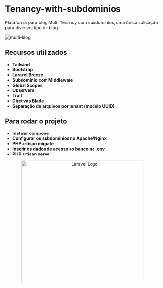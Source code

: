 # Tenancy-with-subdominios
Plataforma para blog Multi Tenancy com subdomínios, uma única aplicação para diversos tipo de blog.

![multi-blog](https://github.com/MaiconCabral/Laravel-tenancy-with-subdominios/assets/44178051/6c0a0af5-bffd-4b10-a729-8809eab28aae)

## Recursos utilizados
- **Tailwind**
- **Bootstrap**
- **Laravel Breeze**
- **Subdomínio com Middleware**
- **Global Scopes**
- **Observers**
- **Trait**
- **Diretivas Blade**
- **Separação de arquivos por tenant (modelo UUID)**

## Para rodar o projeto
- **Instalar composer**
- **Configurar os subdominios no Apache/Nginx**
- **PHP artisan migrate**
- **Inserir os dados de acesso ao banco no .env**
- **PHP artisan serve**

<p align="center"><a href="https://laravel.com" target="_blank"><img src="https://raw.githubusercontent.com/laravel/art/master/logo-lockup/5%20SVG/2%20CMYK/1%20Full%20Color/laravel-logolockup-cmyk-red.svg" width="400" alt="Laravel Logo"></a></p>


